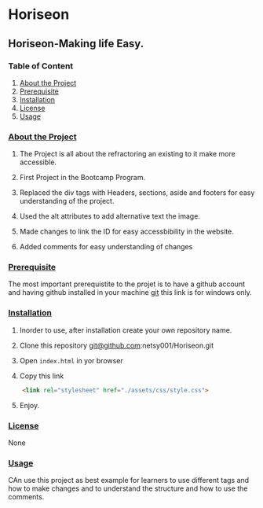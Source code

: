 # Horiseon
## Horiseon-Making life Easy.

### Table of Content
1. [About the Project](#About-the-Project)
2. [Prerequisite](#Prerequisite)
3. [Installation](#Installation)
4. [License](#License)
5. [Usage](#Usage)

### [About the Project](#About-the-Project)
1. The Project is all about the refractoring an existing to it make more accessible.

2. First Project in the Bootcamp Program.

3. Replaced the div tags with Headers, sections, aside and footers for easy understanding of the project.

4. Used the alt attributes to add alternative text the image.

5. Made changes to link the ID for easy accessbibility in the website.
6. Added comments for easy understanding of changes 

### [Prerequisite](#Prerequisite)

The most important prerequistite to the projet is to have a github account and having github installed in your machine [git](desktop.github.com) this link is for windows only.

### [Installation](#Installation)

1. Inorder to use, after installation create your own repository name.

2. Clone this repository git@github.com:netsy001/Horiseon.git

3. Open `index.html` in yor browser

4. Copy this link
```html
    <link rel="stylesheet" href="./assets/css/style.css">
```
5. Enjoy.

### [License](#License)

None

### [Usage](#Usage)

CAn use this project as best example for learners to use different tags and how to make changes and to understand the structure and how to use the comments. 
